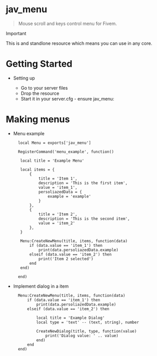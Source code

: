 # jav_menu

> Mouse scroll and keys control menu for Fivem.

> [!IMPORTANT]
This is and standlone resource which means you can use in any core.

# Getting Started

* Setting up
  
    * Go to your server files
    * Drop the resource
    * Start it in your server.cfg - ensure jav_menu:

# Making menus

* Menu example

    
        local Menu = exports['jav_menu']

        RegisterCommand('menu_example', function()
     
         local title = 'Example Menu'
     
         local items = {
             {
                 title = 'Item 1',
                 description = 'This is the first item',
                 value = 'item_1',
                 persoliazedData = {
                     example = 'example'
                 }
             },
             {
                 title = 'Item 2',
                 description = 'This is the second item',
                 value = 'item_2'
             },
         }
     
         Menu:CreateNewMenu(title, items, function(data)
             if (data.value == 'item_1') then
                 print(data.persoliazedData.example)
             elseif (data.value == 'item_2') then
                 print('Item 2 selected')
             end
         end)
     
        end)
   
      
    

* Implement dialog in a item

    
        Menu:CreateNewMenu(title, items, function(data)
            if (data.value == 'item_1') then
                print(data.persoliazedData.example)
            elseif (data.value == 'item_2') then
    
                local title = 'Example Dialog'
                local type = 'text' -- (text, string), number
    
                CreateNewDialog(title, type, function(value)
                    print('Dialog value: ' .. value)
                end)
            end
        end)
    
